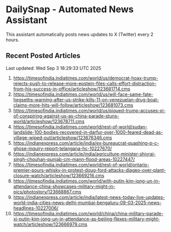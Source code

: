 # DailySnap - Automated News Assistant

This assistant automatically posts news updates to X (Twitter) every 2 hours.

## Recent Posted Articles

Last updated: Wed Sep  3 18:29:33 UTC 2025

1. https://timesofindia.indiatimes.com/world/us/democrat-hoax-trump-rejects-push-to-release-more-epstein-files-calls-effort-distraction-from-his-success-in-office/articleshow/123681714.cms
2. https://timesofindia.indiatimes.com/world/us/will-face-same-fate-hegseths-warning-after-us-strike-kills-11-on-venezuelan-drug-boat-claims-more-hits-will-follow/articleshow/123681073.cms
3. https://timesofindia.indiatimes.com/world/us/piqued-trump-accuses-xi-of-conspiring-against-us-as-china-parade-stuns-world/articleshow/123678711.cms
4. https://timesofindia.indiatimes.com/world/rest-of-world/sudan-landslide-100-bodies-recovered-in-darfur-over-1000-feared-dead-as-village-wiped-out/articleshow/123676346.cms
5. https://indianexpress.com/article/india/ex-bureaucrat-quashing-p-c-ghose-inquiry-report-telangana-hc-10227670/
6. https://indianexpress.com/article/india/agriculture-minister-shivraj-singh-chouhan-punjab-cm-mann-flood-areas-10227447/
7. https://timesofindia.indiatimes.com/world/rest-of-world/ontario-premier-pours-whisky-in-protest-doug-ford-attacks-diageo-over-plant-closure-watch/articleshow/123669216.cms
8. https://timesofindia.indiatimes.com/world/with-putin-kim-jong-un-in-attendance-china-showcases-military-might-in-pics/photostory/123668867.cms
9. https://indianexpress.com/article/india/latest-news-today-live-updates-world-india-cities-news-delhi-mumbai-bengaluru-09-03-2025-news-headlines-10227006/
10. https://timesofindia.indiatimes.com/world/china/china-military-parade-xi-putin-kim-jong-un-in-attendance-as-beijing-flexes-military-might-watch/articleshow/123666979.cms
